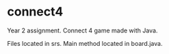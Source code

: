 # connect4
Year 2 assignment. Connect 4 game made with Java.

Files located in srs. Main method located in board.java.
